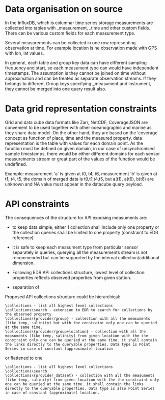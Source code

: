 # Data organisation on source

In the InfluxDB, which is columnar time series storage measurements are collected into tables with _measurement, _time and other custom fields. There can be various custom fields for each measurement type.

Several measurements can be collected in one row representing observation at time. For example location is he observation made with GPS with lon, lat values.

In general, each table and group key data can have different sampling frequency and start, so each measument type can would have independent timestamps. The assumption is they cannot be joined on time without approximation and can be treated as separate observation streams.
If they belongs to different Group keys specifying _measument and instrument, they cannot be merged into one query result also.

# Data grid representation constraints
Grid and data cube data formats like Zarr, NetCDF, CoverageJSON are convenient to be used together with other oceanographic and marine as they share data model. On the other hand, they are based on the 'coverage' concept as function of place, time and the measured property. data representation is the table with values for each domain point. As the function must be defined on given domain, in our case of unsynchronised sample timestamps, there would be either different domains for each sensor measurements stream or great part of the values of the function would be undefined.

Example: measurement 'a' is given at t0, t4, t6, measurement 'b' is given at t1, t4, t5, the domain of merged data is t0,t1,t4,t5, but a(t1), a(t6), b(t6) are unknown and NA value must appear in the datacube query peyload.


# API constraints

The consequences of the structure for API exposing measuments are:
* to keep data simple, either 1 collection shall include only one property or the collection queries shall be limited to one property (constraint to EDR reference)
* it is safe to keep each measument type from particular sensor separately in queries, querying all the measurements stream is not recommended but can be supported by the internal collection/additional dimension.
*  Following EDR API collections structure, lowest level of collection properties reflects observed properties from given station.

* separation of

Proposed API collections structure could be hierarchical:
```
\collections - list all highest level collections
\collections\search - extension to EDR to search for collections by the observed property
\collections\{provider/group} - collection with all the measuments (like temp, salinity) but with the constraint only one can be queried at the same time.
\collections\{provider/group+location} - collection with all the measuments (like temp, salinity) from given location with the the constraint only one can be queried at the same time. it shall contain the links directly to the queryable properties. Data type is Point Series in case of constant (approximate) location
```

or flattened to one
```
\collections - list all highest level collections
\collections\search
\collections\{provider_dataset} - collection with all the measuments (like temp, salinity) from given location with the the constraint only one can be queried at the same time. it shall contain the links directly to the queryable properties. Data type is also Point Series in case of constant (approximate) location.
```
